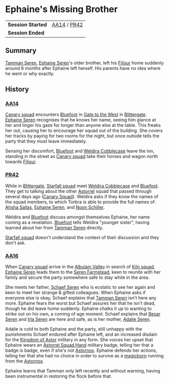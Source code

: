 # Ephaine's Missing Brother

|||
| --- | --- |
| **Session Started** | [AA14](../sessions/AA14.md) / [PR42](../sessions/PR42.md) | storyline.2
| **Session Ended** | |

## Summary

[Tamman Seren](../characters/tamman-seren.md), [Ephaine Seren](../characters/ephaine-seren.md)'s older brother, left his [Filisur](../places/villages/filisur.md) home suddenly around 6 months after Ephaine left herself. His parents have no idea where he went or why exactly.

## History

### [AA14](../sessions/AA14.md)

[Canary squad](../organisations/government/astorrel/squads/canary-squad.md) encounters [Bluefoot](../characters/bluefoot.md) in [Gate to the West](../places/buildings/inns-taverns/gate-to-the-west.md) in [Blittergate](../places/towns/blittergate.md). [Ephaine Seren](../characters/ephaine-seren.md) recognises that he knows her name, seeing him glance at her and linger his gaze for longer than anyone else at the table. This freaks her out, causing her to encourage her squad out of the building. She covers her tracks by paying for two rooms for the night, but once outside tells the party that they must leave immediately.

Sensing her discomfort, [Bluefoot](../characters/bluefoot.md) and [Weldira Cobblecase](../characters/weldira-cobblecase.md) leave the inn, standing in the street as [Canary squad](../organisations/government/astorrel/squads/canary-squad.md) take their horses and wagon north towards [Filisur](../places/villages/filisur.md).

### [PR42](../sessions/PR42.md)

While in [Blittergate](../places/towns/blittergate.md), [Starfall squad](../organisations/government/astorrel/squads/starfall-squad.md) meet [Weldira Cobblecase](../characters/weldira-cobblecase.md) and [Bluefoot](../characters/bluefoot.md). They get to talking about the other [Astorrel](../organisations/government/astorrel/astorrel.md) squad that passed through several days ago ([Canary Squad](../organisations/government/astorrel/squads/canary-squad.md)). Weldira asks if they know the names of the squad members, to which Torbra is able to provide the full names of: [Ahsha Sallas](../characters/ahsha-sallas.md), [Ephaine Seren](../characters/ephaine-seren.md), and [Noon Schiller](../characters/noon-schiller.md).

Weldira and [Bluefoot](../characters/bluefoot.md) discuss amongst themselves Ephaine, her name coming as a revelation. [Bluefoot](../characters/bluefoot.md) tells Weldira "younger sister", having learned about her from [Tamman Seren](../characters/tamman-seren.md) directly.

[Starfall squad](../organisations/government/astorrel/squads/starfall-squad.md) doesn't understand the context of their discussion and they don't ask.

### [AA16](../sessions/AA16.md)

When [Canary squad](../organisations/government/astorrel/squads/canary-squad.md) arrive in the [Albulain Valley](../places/plains-valleys/albulain-valley.md) in search of [Kiln squad](../organisations/government/astorrel/squads/kiln-squad.md), [Ephaine Seren](../characters/ephaine-seren.md) leads them to the [Seren Farmstead](../places/buildings/houses/seren-farmstead.md), keen to reunite with her family and secure the party somewhere safe to stay while in the area.

She meets her father, [Schaef Seren](../characters/schaef-seren.md) who is ecstatic to see her again and keen to meet her strange & gifted colleagues. When Ephaine asks if everyone else is okay, Schaef explains that [Tamman Seren](../characters/tamman-seren.md) isn't here any more. Ephaine fears the worst but Schaef assures her that he isn't dead, though he did leave home suddenly. Ephaine chalks it up to wanting to strike out on his own, a coming of age moment. Schaef explains that [Besar Seren](../characters/besar-seren.md) and [Irla Seren](../characters/irla-seren.md) are here and safe, as is her mother, [Adalie Seren](../characters/adalie-seren.md).

Adalie is cold to both Ephaine and the party, still unhappy with the punishments Schaef endured after Ephaine left, and an increased disdain for the [Kingdom of Astor](../civilisations/kingdom-of-astor/kingdom-of-astor.md) military in any form. She voices her upset that Ephaine wears an [Astorrel Squad Hand](../organisations/government/astorrel/ranks/astorrel-squad-hand.md) military badge, telling her that a badge is badge, even if she's not [Astornox](../organisations/government/astornox/astornox.md). Ephaine defends her actions, telling her that she had no choice in order to survive as a [magicborn](../civilisations/kingdom-of-astor/magicborn.md) running from the [Astornox](../organisations/government/astornox/astornox.md).

Ephaine learns that Tamman only left recently and without warning, having been instrumental in restoring the flock before that.
